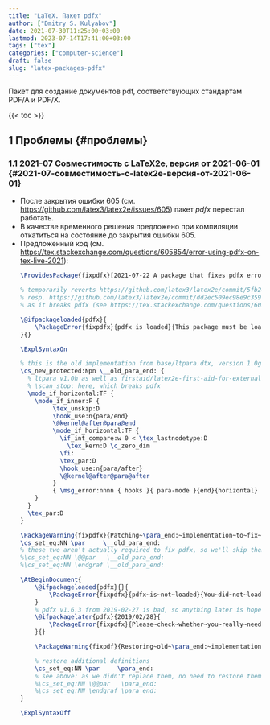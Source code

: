 ```yaml
---
title: "LaTeX. Пакет pdfx"
author: ["Dmitry S. Kulyabov"]
date: 2021-07-30T11:25:00+03:00
lastmod: 2023-07-14T17:41:00+03:00
tags: ["tex"]
categories: ["computer-science"]
draft: false
slug: "latex-packages-pdfx"
---
```


Пакет для создание документов pdf, соответствующих стандартам PDF/A и PDF/X.

<!--more-->

{{< toc >}}


## <span class="section-num">1</span> Проблемы {#проблемы}


### <span class="section-num">1.1</span> 2021-07 Совместимость с LaTeX2e, версия от 2021-06-01 {#2021-07-совместимость-с-latex2e-версия-от-2021-06-01}

-   После закрытия ошибки 605 (см. <https://github.com/latex3/latex2e/issues/605>) пакет _pdfx_ перестал работать.
-   В качестве временного решения предложено при компиляции откатиться на состояние до закрытия ошибки 605.
-   Предложенный код (см. <https://tex.stackexchange.com/questions/605854/error-using-pdfx-on-tex-live-2021>):
    ```latex
    \ProvidesPackage{fixpdfx}[2021-07-22 A package that fixes pdfx errors on TeX Live 2021 in a quick and dirty way]

    % temporarily reverts https://github.com/latex3/latex2e/commit/5fb2860f2fedc87b213730f06ec1d77bcab4814a
    % resp. https://github.com/latex3/latex2e/commit/dd2ec509ec98e9c359a41e35aea6aade86485ca2
    % as it breaks pdfx (see https://tex.stackexchange.com/questions/605854/error-using-pdfx-on-tex-live-2021)

    \@ifpackageloaded{pdfx}{
        \PackageError{fixpdfx}{pdfx is loaded}{This package must be loaded before pdfx}
    }{}

    \ExplSyntaxOn

    % this is the old implementation from base/ltpara.dtx, version 1.0g
    \cs_new_protected:Npn \__old_para_end: {
      % ltpara v1.0h as well as firstaid/latex2e-first-aid-for-external-files.dtx v1.0o inserted
      % \scan_stop: here, which breaks pdfx
      \mode_if_horizontal:TF {
        \mode_if_inner:F {
             \tex_unskip:D
             \hook_use:n{para/end}
             \@kernel@after@para@end
             \mode_if_horizontal:TF {
               \if_int_compare:w 0 < \tex_lastnodetype:D
                 \tex_kern:D \c_zero_dim
               \fi:
               \tex_par:D
               \hook_use:n{para/after}
               \@kernel@after@para@after
             }
             { \msg_error:nnnn { hooks }{ para-mode }{end}{horizontal} }
        }
      }
      \tex_par:D
    }

    \PackageWarning{fixpdfx}{Patching~\para_end:~implementation~to~fix~pdfx}
    \cs_set_eq:NN \par     \__old_para_end:
    % these two aren't actually required to fix pdfx, so we'll skip them...
    %\cs_set_eq:NN \@@par   \__old_para_end:
    %\cs_set_eq:NN \endgraf \__old_para_end:

    \AtBeginDocument{
        \@ifpackageloaded{pdfx}{}{
            \PackageError{fixpdfx}{pdfx~is~not~loaded}{You~did~not~load~pdfx~and~thus~do~not~need~this~package}
        }
        % pdfx v1.6.3 from 2019-02-27 is bad, so anything later is hopefully fixed...
        \@ifpackagelater{pdfx}{2019/02/28}{
            \PackageError{fixpdfx}{Please~check~whether~you~really~need~this~package.}{Your~pdfx~package~is~more~recent~than~2019-02-27~and~thus~might~not~require~this~package's~fix.}
        }{}

        \PackageWarning{fixpdf}{Restoring~old~\para_end:~implementation}

        % restore additional definitions
        \cs_set_eq:NN \par     \para_end:
        % see above: as we didn't replace them, no need to restore them.
        %\cs_set_eq:NN \@@par   \para_end:
        %\cs_set_eq:NN \endgraf \para_end:
    }

    \ExplSyntaxOff
    ```
